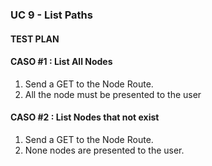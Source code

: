 ### UC 9 - List Paths ###

#### TEST PLAN ####

#### CASO #1 : List All Nodes ####
  
 1. Send a GET to the Node Route.
 2. All the node must be presented to the user
 
#### CASO #2 : List Nodes that not exist ####

 1. Send a GET to the Node Route.
 2. None nodes are presented to the user.